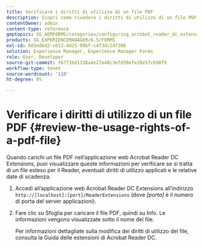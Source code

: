 ```yaml
---
title: Verificare i diritti di utilizzo di un file PDF
description: Scopri come rivedere i diritti di utilizzo di un file PDF.
contentOwner: admin
content-type: reference
geptopics: SG_AEMFORMS/categories/configuring_acrobat_reader_dc_extensions
products: SG_EXPERIENCEMANAGER/6.5/FORMS
exl-id: 603edbd2-c012-4d25-99bf-c4f3dc147308
solution: Experience Manager, Experience Manager Forms
role: User, Developer
source-git-commit: f6771bd1338a4e27a48c3efd39efe18e57cb98f9
workflow-type: tm+mt
source-wordcount: '110'
ht-degree: 0%

---
```


# Verificare i diritti di utilizzo di un file PDF {#review-the-usage-rights-of-a-pdf-file}

Quando carichi un file PDF nell’applicazione web Acrobat Reader DC Extensions, puoi visualizzare queste informazioni per verificare se si tratta di un file esteso per il Reader, eventuali diritti di utilizzo applicati e le relative date di scadenza.

1. Accedi all’applicazione web Acrobat Reader DC Extensions all’indirizzo `http://[localhost]:[port]/ReaderExtensions` (dove *[porta]* è il numero di porta del server applicazioni).
1. Fare clic su Sfoglia per caricare il file PDF, quindi su Info. Le informazioni vengono visualizzate sotto il nome del file.

   Per informazioni dettagliate sulla modifica dei diritti di utilizzo del file, consulta la Guida delle estensioni di Acrobat Reader DC.
